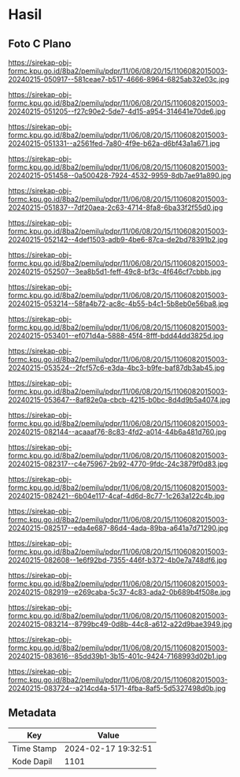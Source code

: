 # Hasil

## Foto C Plano

https://sirekap-obj-formc.kpu.go.id/8ba2/pemilu/pdpr/11/06/08/20/15/1106082015003-20240215-050917--581ceae7-b517-4666-8964-6825ab32e03c.jpg

https://sirekap-obj-formc.kpu.go.id/8ba2/pemilu/pdpr/11/06/08/20/15/1106082015003-20240215-051205--f27c90e2-5de7-4d15-a954-314641e70de6.jpg

https://sirekap-obj-formc.kpu.go.id/8ba2/pemilu/pdpr/11/06/08/20/15/1106082015003-20240215-051331--a2561fed-7a80-4f9e-b62a-d6bf43a1a671.jpg

https://sirekap-obj-formc.kpu.go.id/8ba2/pemilu/pdpr/11/06/08/20/15/1106082015003-20240215-051458--0a500428-7924-4532-9959-8db7ae91a890.jpg

https://sirekap-obj-formc.kpu.go.id/8ba2/pemilu/pdpr/11/06/08/20/15/1106082015003-20240215-051837--7df20aea-2c63-4714-8fa8-6ba33f2f55d0.jpg

https://sirekap-obj-formc.kpu.go.id/8ba2/pemilu/pdpr/11/06/08/20/15/1106082015003-20240215-052142--4def1503-adb9-4be6-87ca-de2bd78391b2.jpg

https://sirekap-obj-formc.kpu.go.id/8ba2/pemilu/pdpr/11/06/08/20/15/1106082015003-20240215-052507--3ea8b5d1-feff-49c8-bf3c-4f646cf7cbbb.jpg

https://sirekap-obj-formc.kpu.go.id/8ba2/pemilu/pdpr/11/06/08/20/15/1106082015003-20240215-053214--58fa4b72-ac8c-4b55-b4c1-5b8eb0e56ba8.jpg

https://sirekap-obj-formc.kpu.go.id/8ba2/pemilu/pdpr/11/06/08/20/15/1106082015003-20240215-053401--ef071d4a-5888-45f4-8fff-bdd44dd3825d.jpg

https://sirekap-obj-formc.kpu.go.id/8ba2/pemilu/pdpr/11/06/08/20/15/1106082015003-20240215-053524--2fcf57c6-e3da-4bc3-b9fe-baf87db3ab45.jpg

https://sirekap-obj-formc.kpu.go.id/8ba2/pemilu/pdpr/11/06/08/20/15/1106082015003-20240215-053647--8af82e0a-cbcb-4215-b0bc-8d4d9b5a4074.jpg

https://sirekap-obj-formc.kpu.go.id/8ba2/pemilu/pdpr/11/06/08/20/15/1106082015003-20240215-082144--acaaaf76-8c83-4fd2-a014-44b6a481d760.jpg

https://sirekap-obj-formc.kpu.go.id/8ba2/pemilu/pdpr/11/06/08/20/15/1106082015003-20240215-082317--c4e75967-2b92-4770-9fdc-24c3879f0d83.jpg

https://sirekap-obj-formc.kpu.go.id/8ba2/pemilu/pdpr/11/06/08/20/15/1106082015003-20240215-082421--6b04e117-4caf-4d6d-8c77-1c263a122c4b.jpg

https://sirekap-obj-formc.kpu.go.id/8ba2/pemilu/pdpr/11/06/08/20/15/1106082015003-20240215-082517--eda4e687-86d4-4ada-89ba-a641a7d71290.jpg

https://sirekap-obj-formc.kpu.go.id/8ba2/pemilu/pdpr/11/06/08/20/15/1106082015003-20240215-082608--1e6f92bd-7355-446f-b372-4b0e7a748df6.jpg

https://sirekap-obj-formc.kpu.go.id/8ba2/pemilu/pdpr/11/06/08/20/15/1106082015003-20240215-082919--e269caba-5c37-4c83-ada2-0b689b4f508e.jpg

https://sirekap-obj-formc.kpu.go.id/8ba2/pemilu/pdpr/11/06/08/20/15/1106082015003-20240215-083214--8799bc49-0d8b-44c8-a612-a22d9bae3949.jpg

https://sirekap-obj-formc.kpu.go.id/8ba2/pemilu/pdpr/11/06/08/20/15/1106082015003-20240215-083616--85dd39b1-3b15-401c-9424-7168993d02b1.jpg

https://sirekap-obj-formc.kpu.go.id/8ba2/pemilu/pdpr/11/06/08/20/15/1106082015003-20240215-083724--a214cd4a-5171-4fba-8af5-5d5327498d0b.jpg


## Metadata

| Key        | Value               |
| ---------- | ------------------- |
| Time Stamp | 2024-02-17 19:32:51 |
| Kode Dapil | 1101                |



